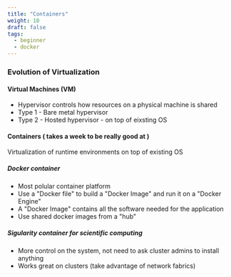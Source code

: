 ```yaml
---
title: "Containers"
weight: 10
draft: false
tags:
  - beginner
  - docker
---
```


### Evolution of Virtualization 

#### Virtual Machines (VM)  
- Hypervisor controls how resources on a physical machine is shared
- Type 1 - Bare metal hypervisor
- Type 2 - Hosted hypervisor - on top of eixsting OS

#### Containers ( takes a week to be really good at ) 
Virtualization of runtime environments on top of existing OS

##### Docker container
- Most polular container platform
- Use a "Docker file" to build a "Docker Image" and run it on a "Docker Engine"
- A "Docker Image" contains all the software needed for the application
- Use shared docker images from a "hub"

##### Sigularity container for scientific computing
- More control on the system, not need to ask cluster admins to install anything
- Works great on clusters (take advantage of network fabrics)





